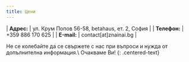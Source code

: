 ```yaml
---
title: Цени
---
```


| **Адрес:** | ул. Крум Попов 56-58, betahaus, ет. 2, София |
| **Телефон:** | +359 886 170 625 |
| **Е-mail:** | contact[at]znainai.bg |

Не се колебайте да се свържете с нас при въпроси и нужда от допълнителна информация.\\
Очакваме Ви!
{: .centered-text}
